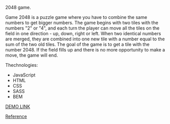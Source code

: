 2048 game.

Game 2048 is a puzzle game where you have to combine the same numbers to get bigger numbers. The game begins with two tiles with the numbers "2" or "4", and each turn the player can move all the tiles on the field in one direction - up, down, right or left. When two identical numbers are merged, they are combined into one new tile with a number equal to the sum of the two old tiles. The goal of the game is to get a tile with the number 2048. If the field fills up and there is no more opportunity to make a move, the game will end.

Thechnologies: 
- JavaScript
- HTML
- CSS
- SASS
- BEM

[DEMO LINK](https://partnersinbahamas.github.io/2048-game/)

[Reference](https://play2048.co)
